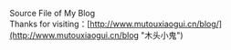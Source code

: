 Source File of My Blog  
Thanks for visiting：[http://www.mutouxiaogui.cn/blog/](http://www.mutouxiaogui.cn/blog "木头小鬼")